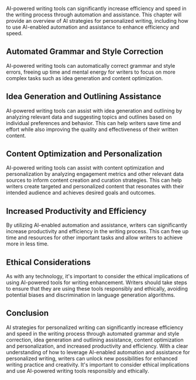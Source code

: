 
AI-powered writing tools can significantly increase efficiency and speed in the writing process through automation and assistance. This chapter will provide an overview of AI strategies for personalized writing, including how to use AI-enabled automation and assistance to enhance efficiency and speed.

Automated Grammar and Style Correction
--------------------------------------

AI-powered writing tools can automatically correct grammar and style errors, freeing up time and mental energy for writers to focus on more complex tasks such as idea generation and content optimization.

Idea Generation and Outlining Assistance
----------------------------------------

AI-powered writing tools can assist with idea generation and outlining by analyzing relevant data and suggesting topics and outlines based on individual preferences and behavior. This can help writers save time and effort while also improving the quality and effectiveness of their written content.

Content Optimization and Personalization
----------------------------------------

AI-powered writing tools can assist with content optimization and personalization by analyzing engagement metrics and other relevant data sources to inform content creation and curation strategies. This can help writers create targeted and personalized content that resonates with their intended audience and achieves desired goals and outcomes.

Increased Productivity and Efficiency
-------------------------------------

By utilizing AI-enabled automation and assistance, writers can significantly increase productivity and efficiency in the writing process. This can free up time and resources for other important tasks and allow writers to achieve more in less time.

Ethical Considerations
----------------------

As with any technology, it's important to consider the ethical implications of using AI-powered tools for writing enhancement. Writers should take steps to ensure that they are using these tools responsibly and ethically, avoiding potential biases and discrimination in language generation algorithms.

Conclusion
----------

AI strategies for personalized writing can significantly increase efficiency and speed in the writing process through automated grammar and style correction, idea generation and outlining assistance, content optimization and personalization, and increased productivity and efficiency. With a clear understanding of how to leverage AI-enabled automation and assistance for personalized writing, writers can unlock new possibilities for enhanced writing practice and creativity. It's important to consider ethical implications and use AI-powered writing tools responsibly and ethically.
